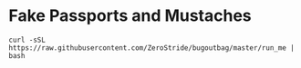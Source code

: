 # Fake Passports and Mustaches

`curl -sSL https://raw.githubusercontent.com/ZeroStride/bugoutbag/master/run_me | bash`
